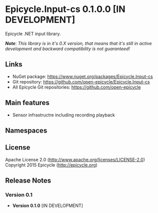 # Epicycle.Input-cs 0.1.0.0 [IN DEVELOPMENT]
Epicycle .NET input library.

***Note***: *This library is in it's 0.X version, that means that it's still in active development and backward compatibility is not guaranteed!*

## Links
* NuGet package: https://www.nuget.org/packages/Epicycle.Input-cs
* Git repository: https://github.com/open-epicycle/Epicycle.Input-cs
* All Epicycle Git repositories: https://github.com/open-epicycle

## Main features
* Sensor infrastructre including recording playback

## Namespaces

## License
Apache License 2.0 (http://www.apache.org/licenses/LICENSE-2.0)
Copyright 2015 Epicycle (http://epicycle.org)

## Release Notes
### Version 0.1 

* **Version 0.1.0** [IN DEVELOPMENT]
